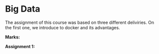 # Big Data
The assignment of this course was based on three different deliviries. On the first one, we introduce to docker and its advantages.

**Marks:**

**Assignment 1:**
